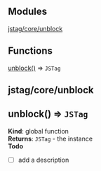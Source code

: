 ## Modules

<dl>
<dt><a href="#module_jstag/core/unblock">jstag/core/unblock</a></dt>
<dd></dd>
</dl>

## Functions

<dl>
<dt><a href="#unblock">unblock()</a> ⇒ <code>JSTag</code></dt>
<dd></dd>
</dl>

<a name="module_jstag/core/unblock"></a>

## jstag/core/unblock
<a name="unblock"></a>

## unblock() ⇒ <code>JSTag</code>
**Kind**: global function  
**Returns**: <code>JSTag</code> - the instance  
**Todo**

- [ ] add a description

